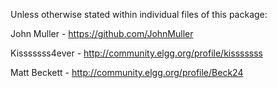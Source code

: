 Unless otherwise stated within individual files of this package:

John Muller - https://github.com/JohnMuller

Kisssssss4ever - http://community.elgg.org/profile/kisssssss

Matt Beckett - http://community.elgg.org/profile/Beck24
